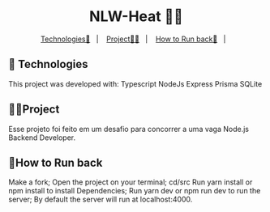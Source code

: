 <p align = "center" >
  <h1 align="center">NLW-Heat 🧑‍💻 </h1>
</p>

<p align="center">
  <a href="#-Technologies">Technologies🚀</a>&nbsp;&nbsp;&nbsp;|&nbsp;&nbsp;&nbsp;
  <a href="#-Project">Project🧑‍💻</a>&nbsp;&nbsp;&nbsp;|&nbsp;&nbsp;&nbsp;
    <a href="#-How-to-Run-back">How to Run back🏃</a>&nbsp;&nbsp;&nbsp;|&nbsp;&nbsp;&nbsp;
</p>

## 🚀 Technologies
This project was developed with:
Typescript
NodeJs
Express
Prisma
SQLite

## 🧑‍💻Project
Esse projeto foi feito em um desafio para concorrer a uma vaga Node.js Backend Developer.

## 🏃How to Run back
Make a fork;
Open the project on your terminal;
cd/src
Run yarn install or npm install to install Dependencies;
Run yarn dev or npm run dev to run the server;
By default the server will run at localhost:4000.
